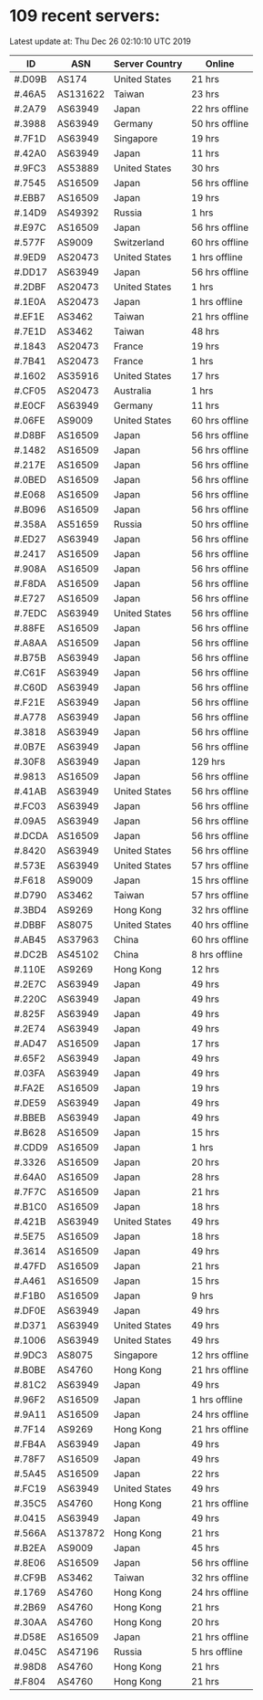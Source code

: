 # 109 recent servers:

Latest update at: Thu Dec 26 02:10:10 UTC 2019

| ID | ASN | Server Country | Online |
| -- | --- | -------------- | ------ |
| #.D09B | AS174 | United States | 21 hrs |
| #.46A5 | AS131622 | Taiwan | 23 hrs |
| #.2A79 | AS63949 | Japan | 22 hrs offline |
| #.3988 | AS63949 | Germany | 50 hrs offline |
| #.7F1D | AS63949 | Singapore | 19 hrs |
| #.42A0 | AS63949 | Japan | 11 hrs |
| #.9FC3 | AS53889 | United States | 30 hrs |
| #.7545 | AS16509 | Japan | 56 hrs offline |
| #.EBB7 | AS16509 | Japan | 19 hrs |
| #.14D9 | AS49392 | Russia | 1 hrs |
| #.E97C | AS16509 | Japan | 56 hrs offline |
| #.577F | AS9009 | Switzerland | 60 hrs offline |
| #.9ED9 | AS20473 | United States | 1 hrs offline |
| #.DD17 | AS63949 | Japan | 56 hrs offline |
| #.2DBF | AS20473 | United States | 1 hrs |
| #.1E0A | AS20473 | Japan | 1 hrs offline |
| #.EF1E | AS3462 | Taiwan | 21 hrs offline |
| #.7E1D | AS3462 | Taiwan | 48 hrs |
| #.1843 | AS20473 | France | 19 hrs |
| #.7B41 | AS20473 | France | 1 hrs |
| #.1602 | AS35916 | United States | 17 hrs |
| #.CF05 | AS20473 | Australia | 1 hrs |
| #.E0CF | AS63949 | Germany | 11 hrs |
| #.06FE | AS9009 | United States | 60 hrs offline |
| #.D8BF | AS16509 | Japan | 56 hrs offline |
| #.1482 | AS16509 | Japan | 56 hrs offline |
| #.217E | AS16509 | Japan | 56 hrs offline |
| #.0BED | AS16509 | Japan | 56 hrs offline |
| #.E068 | AS16509 | Japan | 56 hrs offline |
| #.B096 | AS16509 | Japan | 56 hrs offline |
| #.358A | AS51659 | Russia | 50 hrs offline |
| #.ED27 | AS63949 | Japan | 56 hrs offline |
| #.2417 | AS16509 | Japan | 56 hrs offline |
| #.908A | AS16509 | Japan | 56 hrs offline |
| #.F8DA | AS16509 | Japan | 56 hrs offline |
| #.E727 | AS16509 | Japan | 56 hrs offline |
| #.7EDC | AS63949 | United States | 56 hrs offline |
| #.88FE | AS16509 | Japan | 56 hrs offline |
| #.A8AA | AS16509 | Japan | 56 hrs offline |
| #.B75B | AS63949 | Japan | 56 hrs offline |
| #.C61F | AS63949 | Japan | 56 hrs offline |
| #.C60D | AS63949 | Japan | 56 hrs offline |
| #.F21E | AS63949 | Japan | 56 hrs offline |
| #.A778 | AS63949 | Japan | 56 hrs offline |
| #.3818 | AS63949 | Japan | 56 hrs offline |
| #.0B7E | AS63949 | Japan | 56 hrs offline |
| #.30F8 | AS63949 | Japan | 129 hrs |
| #.9813 | AS16509 | Japan | 56 hrs offline |
| #.41AB | AS63949 | United States | 56 hrs offline |
| #.FC03 | AS63949 | Japan | 56 hrs offline |
| #.09A5 | AS63949 | Japan | 56 hrs offline |
| #.DCDA | AS16509 | Japan | 56 hrs offline |
| #.8420 | AS63949 | United States | 56 hrs offline |
| #.573E | AS63949 | United States | 57 hrs offline |
| #.F618 | AS9009 | Japan | 15 hrs offline |
| #.D790 | AS3462 | Taiwan | 57 hrs offline |
| #.3BD4 | AS9269 | Hong Kong | 32 hrs offline |
| #.DBBF | AS8075 | United States | 40 hrs offline |
| #.AB45 | AS37963 | China | 60 hrs offline |
| #.DC2B | AS45102 | China | 8 hrs offline |
| #.110E | AS9269 | Hong Kong | 12 hrs |
| #.2E7C | AS63949 | Japan | 49 hrs |
| #.220C | AS63949 | Japan | 49 hrs |
| #.825F | AS63949 | Japan | 49 hrs |
| #.2E74 | AS63949 | Japan | 49 hrs |
| #.AD47 | AS16509 | Japan | 17 hrs |
| #.65F2 | AS63949 | Japan | 49 hrs |
| #.03FA | AS63949 | Japan | 49 hrs |
| #.FA2E | AS16509 | Japan | 19 hrs |
| #.DE59 | AS63949 | Japan | 49 hrs |
| #.BBEB | AS63949 | Japan | 49 hrs |
| #.B628 | AS16509 | Japan | 15 hrs |
| #.CDD9 | AS16509 | Japan | 1 hrs |
| #.3326 | AS16509 | Japan | 20 hrs |
| #.64A0 | AS16509 | Japan | 28 hrs |
| #.7F7C | AS16509 | Japan | 21 hrs |
| #.B1C0 | AS16509 | Japan | 18 hrs |
| #.421B | AS63949 | United States | 49 hrs |
| #.5E75 | AS16509 | Japan | 18 hrs |
| #.3614 | AS16509 | Japan | 49 hrs |
| #.47FD | AS16509 | Japan | 21 hrs |
| #.A461 | AS16509 | Japan | 15 hrs |
| #.F1B0 | AS16509 | Japan | 9 hrs |
| #.DF0E | AS63949 | Japan | 49 hrs |
| #.D371 | AS63949 | United States | 49 hrs |
| #.1006 | AS63949 | United States | 49 hrs |
| #.9DC3 | AS8075 | Singapore | 12 hrs offline |
| #.B0BE | AS4760 | Hong Kong | 21 hrs offline |
| #.81C2 | AS63949 | Japan | 49 hrs |
| #.96F2 | AS16509 | Japan | 1 hrs offline |
| #.9A11 | AS16509 | Japan | 24 hrs offline |
| #.7F14 | AS9269 | Hong Kong | 21 hrs offline |
| #.FB4A | AS63949 | Japan | 49 hrs |
| #.78F7 | AS16509 | Japan | 49 hrs |
| #.5A45 | AS16509 | Japan | 22 hrs |
| #.FC19 | AS63949 | United States | 49 hrs |
| #.35C5 | AS4760 | Hong Kong | 21 hrs offline |
| #.0415 | AS63949 | Japan | 49 hrs |
| #.566A | AS137872 | Hong Kong | 21 hrs |
| #.B2EA | AS9009 | Japan | 45 hrs |
| #.8E06 | AS16509 | Japan | 56 hrs offline |
| #.CF9B | AS3462 | Taiwan | 32 hrs offline |
| #.1769 | AS4760 | Hong Kong | 24 hrs offline |
| #.2B69 | AS4760 | Hong Kong | 21 hrs |
| #.30AA | AS4760 | Hong Kong | 20 hrs |
| #.D58E | AS16509 | Japan | 21 hrs offline |
| #.045C | AS47196 | Russia | 5 hrs offline |
| #.98D8 | AS4760 | Hong Kong | 21 hrs |
| #.F804 | AS4760 | Hong Kong | 21 hrs |

